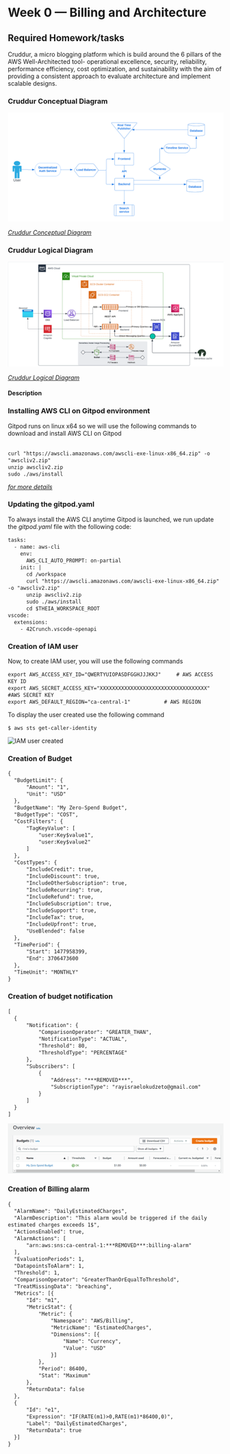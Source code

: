 # Week 0 — Billing and Architecture

## Required Homework/tasks

Cruddur, a micro blogging platform which is build around the 6 pillars of the AWS Well-Architected tool- operational excellence, security, reliability, performance efficiency, cost optimization, and sustainability with the aim of providing a consistent approach to evaluate architecture and implement scalable designs.

### Cruddur Conceptual Diagram



![Cruddur Conceptual Diagram](assets/Cruddur_Conceptual_diagram.png)

[*Cruddur Conceptual Diagram*](https://lucid.app/lucidchart/4c3988c6-3997-48a8-8cdc-e2971695a1a0/edit?viewport_loc=127%2C42%2C1707%2C811%2C0_0&invitationId=inv_55ae69f6-ecac-42a1-9ab9-b19753afa5e6)


### Cruddur Logical Diagram

![Cruddur Logical Diagram](assets/Cruddur_Logical_diagram.png)

[*Cruddur Logical Diagram*](https://lucid.app/lucidchart/85186717-358f-47f1-a6e7-0bbd53e75782/edit?viewport_loc=71%2C79%2C1707%2C811%2C0_0&invitationId=inv_57254522-3f85-4ad5-9e19-fb975d38be67)

#### Description

### Installing AWS CLI on Gitpod environment

Gitpod runs on linux x64 so we will use the following commands to download and install AWS CLI on Gitpod

```

curl "https://awscli.amazonaws.com/awscli-exe-linux-x86_64.zip" -o "awscliv2.zip"
unzip awscliv2.zip
sudo ./aws/install

```
[*for more details*](https://docs.aws.amazon.com/cli/latest/userguide/getting-started-install.html)

### Updating the gitpod.yaml 

To always install the AWS CLI anytime Gitpod is launched, we run update the *gitpod.yaml* file with the following code:
```
tasks:
  - name: aws-cli
    env:
      AWS_CLI_AUTO_PROMPT: on-partial
    init: |
      cd /workspace
      curl "https://awscli.amazonaws.com/awscli-exe-linux-x86_64.zip" -o "awscliv2.zip"
      unzip awscliv2.zip
      sudo ./aws/install
      cd $THEIA_WORKSPACE_ROOT
vscode:
  extensions:
    - 42Crunch.vscode-openapi
```
### Creation of IAM user

Now, to create IAM user, you will use the following commands
```
export AWS_ACCESS_KEY_ID="QWERTYUIOPASDFGGHJJJKKJ"     # AWS ACCESS KEY ID 
export AWS_SECRET_ACCESS_KEY="XXXXXXXXXXXXXXXXXXXXXXXXXXXXXXXXXXX" #AWS SECRET KEY 
export AWS_DEFAULT_REGION="ca-central-1"           # AWS REGION 
```
To display the user created use the following command
```
$ aws sts get-caller-identity

```

![IAM user created](assets/Proof_of_AWS_CLInn.png)


### Creation of Budget

```
{
  "BudgetLimit": {
      "Amount": "1",
      "Unit": "USD"
  },
  "BudgetName": "My Zero-Spend Budget",
  "BudgetType": "COST",
  "CostFilters": {
      "TagKeyValue": [
          "user:Key$value1",
          "user:Key$value2"
      ]
  },
  "CostTypes": {
      "IncludeCredit": true,
      "IncludeDiscount": true,
      "IncludeOtherSubscription": true,
      "IncludeRecurring": true,
      "IncludeRefund": true,
      "IncludeSubscription": true,
      "IncludeSupport": true,
      "IncludeTax": true,
      "IncludeUpfront": true,
      "UseBlended": false
  },
  "TimePeriod": {
      "Start": 1477958399,
      "End": 3706473600
  },
  "TimeUnit": "MONTHLY"
}

```
### Creation of budget notification 

```
[
  {
      "Notification": {
          "ComparisonOperator": "GREATER_THAN",
          "NotificationType": "ACTUAL",
          "Threshold": 80,
          "ThresholdType": "PERCENTAGE"
      },
      "Subscribers": [
          {
              "Address": "***REMOVED***",
              "SubscriptionType": "rayisraelokudzeto@gmail.com"
          }
      ]
  }
]

```
![Creation of budget](assets/proof_of_Budget.png)

### Creation of Billing alarm

```
{
  "AlarmName": "DailyEstimatedCharges",
  "AlarmDescription": "This alarm would be triggered if the daily estimated charges exceeds 1$",
  "ActionsEnabled": true,
  "AlarmActions": [
      "arn:aws:sns:ca-central-1:***REMOVED***:billing-alarm"
  ],
  "EvaluationPeriods": 1,
  "DatapointsToAlarm": 1,
  "Threshold": 1,
  "ComparisonOperator": "GreaterThanOrEqualToThreshold",
  "TreatMissingData": "breaching",
  "Metrics": [{
      "Id": "m1",
      "MetricStat": {
          "Metric": {
              "Namespace": "AWS/Billing",
              "MetricName": "EstimatedCharges",
              "Dimensions": [{
                  "Name": "Currency",
                  "Value": "USD"
              }]
          },
          "Period": 86400,
          "Stat": "Maximum"
      },
      "ReturnData": false
  },
  {
      "Id": "e1",
      "Expression": "IF(RATE(m1)>0,RATE(m1)*86400,0)",
      "Label": "DailyEstimatedCharges",
      "ReturnData": true
  }]
}
```


